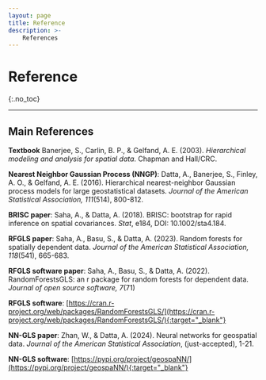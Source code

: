 ```yaml
---
layout: page
title: Reference
description: >-
    References
---
```


# Reference
{:.no_toc}

---

## Main References

**Textbook** Banerjee, S., Carlin, B. P., & Gelfand, A. E. (2003). *Hierarchical modeling and analysis for spatial data*. Chapman and Hall/CRC.

**Nearest Neighbor Gaussian Process (NNGP)**: Datta, A., Banerjee, S., Finley, A. O., & Gelfand, A. E. (2016). Hierarchical nearest-neighbor Gaussian process models for large geostatistical datasets. *Journal of the American Statistical Association, 111*(514), 800-812.

**BRISC paper**: Saha, A., & Datta, A. (2018). BRISC: bootstrap for rapid inference on spatial covariances. *Stat*, e184, DOI: 10.1002/sta4.184.

**RFGLS paper**: Saha, A., Basu, S., & Datta, A. (2023). Random forests for spatially dependent data. *Journal of the American Statistical Association, 118*(541), 665-683.

**RFGLS software paper**: Saha, A., Basu, S., & Datta, A. (2022). RandomForestsGLS: an r package for random forests for dependent data. *Journal of open source software, 7*(71)

**RFGLS software**: [https://cran.r-project.org/web/packages/RandomForestsGLS/](https://cran.r-project.org/web/packages/RandomForestsGLS/){:target="_blank"}

**NN-GLS paper**: Zhan, W., & Datta, A. (2024). Neural networks for geospatial data. *Journal of the American Statistical Association*, (just-accepted), 1-21.

**NN-GLS software**: [https://pypi.org/project/geospaNN/](https://pypi.org/project/geospaNN/){:target="_blank"}







